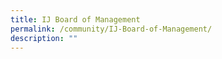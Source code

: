 ```yaml
---
title: IJ Board of Management
permalink: /community/IJ-Board-of-Management/
description: ""
---
```

